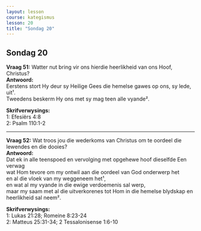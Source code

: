 ```yaml
---
layout: lesson
course: kategismus
lesson: 20
title: "Sondag 20"
---
```


## Sondag 20

**Vraag 51:** Watter nut bring vir ons hierdie heerlikheid van ons Hoof, Christus?  
**Antwoord:**  
Eerstens stort Hy deur sy Heilige Gees die hemelse gawes op ons, sy lede, uit¹.  
Tweedens beskerm Hy ons met sy mag teen alle vyande².

**Skrifverwysings:**  
1: Efesiërs 4:8  
2: Psalm 110:1-2

---

**Vraag 52:** Wat troos jou die wederkoms van Christus om te oordeel die lewendes en die dooies?  
**Antwoord:**  
Dat ek in alle teenspoed en vervolging met opgehewe hoof dieselfde Een verwag  
wat Hom tevore om my ontwil aan die oordeel van God onderwerp het  
en al die vloek van my weggeneem het¹,  
en wat al my vyande in die ewige verdoemenis sal werp,  
maar my saam met al die uitverkorenes tot Hom in die hemelse blydskap en heerlikheid sal neem².

**Skrifverwysings:**  
1: Lukas 21:28; Romeine 8:23-24  
2: Matteus 25:31-34; 2 Tessalonisense 1:6-10